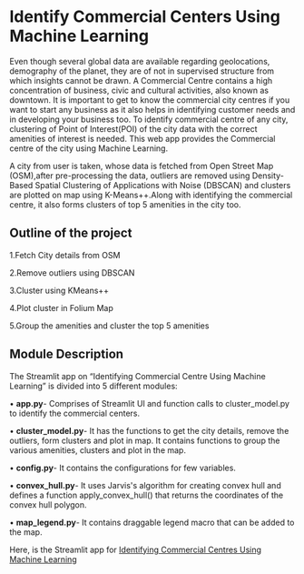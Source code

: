 # Identify Commercial Centers Using Machine Learning

Even though several global data are available regarding geolocations, demography of the planet, they are of not in supervised structure from which insights cannot be drawn. A Commercial Centre contains a high concentration of business, civic and cultural activities, also known as downtown. It is important to get to know the commercial city centres if you want to start any business as it also helps in identifying customer needs and in developing your business too.
To identify commercial centre of any city, clustering of Point of Interest(POI) of the city data with the correct amenities of interest is needed. 
This web app provides the Commercial centre of the city using Machine Learning.

A city from user is taken, whose data is fetched from Open Street Map (OSM),after pre-processing the data, outliers are removed using Density-Based Spatial Clustering of Applications with Noise (DBSCAN) and clusters are plotted on map using K-Means++.Along with identifying the commercial centre, it also forms clusters of top 5 amenities in the city too.

## Outline of the project

1.Fetch City details from OSM

2.Remove outliers using DBSCAN

3.Cluster using KMeans++

4.Plot cluster in Folium Map

5.Group the amenities and cluster the top 5 amenities

## Module Description

  The Streamlit app on “Identifying Commercial Centre Using Machine Learning” is divided into 5 different modules:
  
•	**app.py**- Comprises of Streamlit UI and function calls to cluster_model.py to identify the commercial centers.

•	**cluster_model.py**- It has the functions to get the city details, remove the outliers, form clusters and plot in map. It contains functions to group the various amenities, clusters and plot in the map.

•	**config.py**- It contains the configurations for few variables.

•	**convex_hull.py**- It uses Jarvis's algorithm for creating convex hull and defines a function apply_convex_hull() that returns the coordinates of the convex hull polygon.

•	**map_legend.py**- It contains draggable legend macro that can be added to the map.

Here, is the Streamlit app for [Identifying Commercial Centres Using Machine Learning](https://identifying-commercial-centres-using-ml.streamlit.app/)
